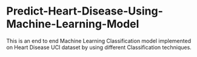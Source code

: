 # Predict-Heart-Disease-Using-Machine-Learning-Model
This is an end to end Machine Learning Classification model implemented on Heart Disease UCI dataset by using different Classification techniques. 
